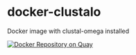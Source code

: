 # docker-clustalo
Docker image with clustal-omega installed

[![Docker Repository on Quay](https://quay.io/repository/hdc-workflows/clustalo/status "Docker Repository on Quay")](https://quay.io/repository/hdc-workflows/clustalo)